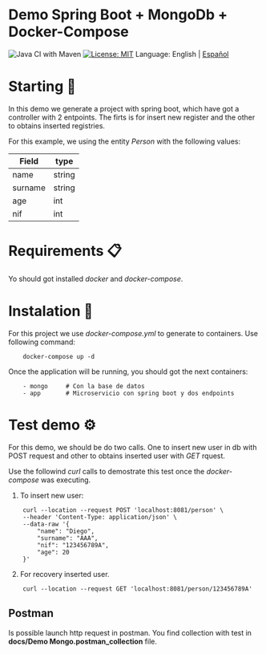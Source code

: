 # Demo Spring Boot + MongoDb + Docker-Compose
![Java CI with Maven](https://github.com/drubioa/demo-mongo-springboot/workflows/Java%20CI%20with%20Maven/badge.svg)
[![License: MIT](https://img.shields.io/badge/License-MIT-yellow.svg)](https://opensource.org/licenses/MIT)
Language: English | [Español](docs/README-es-ES.md)

# Starting 🚀
In this demo we generate a project with spring boot, which have got a controller with 2 entpoints. The firts is for insert new register and the other to obtains inserted registries.

For this example, we using the entity *Person* with the following values:

| Field | type |
| -- | -- |
| name | string |
| surname | string |
| age | int |
| nif | int |

# Requirements 📋
Yo should got installed *docker* and *docker-compose*.

# Instalation 🔧
For this project we use *docker-compose.yml* to generate to containers. Use following command:

```
    docker-compose up -d
```
Once the application will be running, you should got the next containers:

````
    - mongo     # Con la base de datos
    - app       # Microservicio con spring boot y dos endpoints
```` 

# Test demo ⚙️
For this demo, we should be do two calls. One to insert new user in db with POST request and other to obtains inserted user with *GET* rquest.

Use the followind *curl* calls to demostrate this test once the *docker-compose* was executing. 

1. To insert new user:
```
    curl --location --request POST 'localhost:8081/person' \
    --header 'Content-Type: application/json' \
    --data-raw '{
        "name": "Diego",
        "surname": "AAA",
        "nif": "123456789A",
        "age": 20
    }'
```

2. For recovery inserted user.
```
    curl --location --request GET 'localhost:8081/person/123456789A'
```

## Postman
Is possible launch http request in postman. You find collection with test in **docs/Demo Mongo.postman_collection** file.
